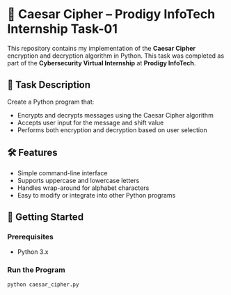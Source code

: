 # 🔐 Caesar Cipher – Prodigy InfoTech Internship Task-01

This repository contains my implementation of the **Caesar Cipher** encryption and decryption algorithm in Python. This task was completed as part of the **Cybersecurity Virtual Internship** at **Prodigy InfoTech**.

## 📝 Task Description

Create a Python program that:
- Encrypts and decrypts messages using the Caesar Cipher algorithm
- Accepts user input for the message and shift value
- Performs both encryption and decryption based on user selection

## 🛠️ Features

- Simple command-line interface
- Supports uppercase and lowercase letters
- Handles wrap-around for alphabet characters
- Easy to modify or integrate into other Python programs

## 🚀 Getting Started

### Prerequisites

- Python 3.x

### Run the Program

```bash
python caesar_cipher.py
